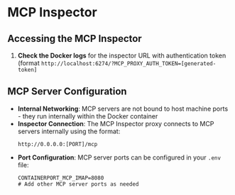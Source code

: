 # MCP Inspector

## Accessing the MCP Inspector

1. **Check the Docker logs** for the inspector URL with authentication token (format `http://localhost:6274/?MCP_PROXY_AUTH_TOKEN=[generated-token]`


## MCP Server Configuration

- **Internal Networking**: MCP servers are not bound to host machine ports - they run internally within the Docker container
- **Inspector Connection**: The MCP Inspector proxy connects to MCP servers internally using the format:
  ```
  http://0.0.0.0:[PORT]/mcp
  ```
- **Port Configuration**: MCP server ports can be configured in your `.env` file:
  ```env
  CONTAINERPORT_MCP_IMAP=8080
  # Add other MCP server ports as needed
  ```